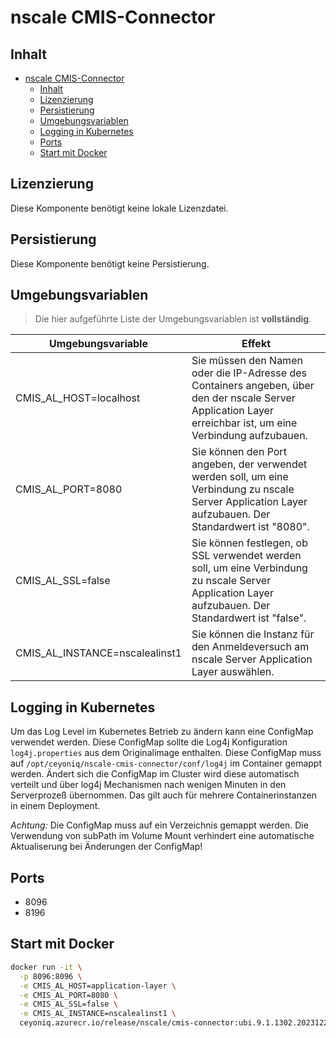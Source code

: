 # nscale CMIS-Connector

## Inhalt

- [nscale CMIS-Connector](#nscale-cmis-connector)
  - [Inhalt](#inhalt)
  - [Lizenzierung](#lizenzierung)
  - [Persistierung](#persistierung)
  - [Umgebungsvariablen](#umgebungsvariablen)
  - [Logging in Kubernetes](#logging-in-kubernetes)
  - [Ports](#ports)
  - [Start mit Docker](#start-mit-docker)

## Lizenzierung

Diese Komponente benötigt keine lokale Lizenzdatei.

## Persistierung

Diese Komponente benötigt keine Persistierung.

## Umgebungsvariablen

>Die hier aufgeführte Liste der Umgebungsvariablen ist **vollständig**.

|Umgebungsvariable | Effekt |
|----|---|
|CMIS_AL_HOST=localhost|Sie müssen den Namen oder die IP-Adresse des Containers angeben, über den der nscale Server Application Layer erreichbar ist, um eine Verbindung aufzubauen.|
|CMIS_AL_PORT=8080 |Sie können den Port angeben, der verwendet werden soll, um eine Verbindung zu nscale Server Application Layer aufzubauen. Der Standardwert ist "8080".|
|CMIS_AL_SSL=false |Sie können festlegen, ob SSL verwendet werden soll, um eine Verbindung zu nscale Server Application Layer aufzubauen. Der Standardwert ist "false".|
|CMIS_AL_INSTANCE=nscalealinst1 |Sie können die Instanz für den Anmeldeversuch am nscale Server Application Layer auswählen.|

## Logging in Kubernetes

Um das Log Level im Kubernetes Betrieb zu ändern kann eine ConfigMap verwendet werden. Diese ConfigMap sollte die Log4j 
Konfiguration ```log4j.properties``` aus dem Originalimage enthalten. 
Diese ConfigMap muss auf ```/opt/ceyoniq/nscale-cmis-connector/conf/log4j``` im Container gemappt werden.
Ändert sich die ConfigMap im Cluster wird diese automatisch verteilt und über log4j Mechanismen nach wenigen Minuten in den
Serverprozeß übernommen. Das gilt auch für mehrere Containerinstanzen in einem Deployment.

*Achtung:* Die ConfigMap muss auf ein Verzeichnis gemappt werden. Die Verwendung von subPath im Volume Mount verhindert eine automatische Aktualiserung bei Änderungen der ConfigMap!

## Ports

- 8096
- 8196

## Start mit Docker

```bash
docker run -it \
  -p 8096:8096 \
  -e CMIS_AL_HOST=application-layer \
  -e CMIS_AL_PORT=8080 \
  -e CMIS_AL_SSL=false \
  -e CMIS_AL_INSTANCE=nscalealinst1 \
  ceyoniq.azurecr.io/release/nscale/cmis-connector:ubi.9.1.1302.2023122115
```
